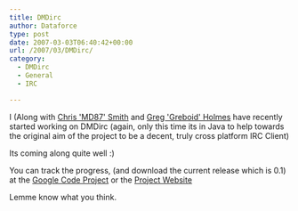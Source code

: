 ```yaml
---
title: DMDirc
author: Dataforce
type: post
date: 2007-03-03T06:40:42+00:00
url: /2007/03/DMDirc/
category:
  - DMDirc
  - General
  - IRC

---
```

I (Along with [Chris 'MD87' Smith](http://www.md87.co.uk) and [Greg 'Greboid' Holmes](http://www.greboid.com) have recently started working on DMDirc (again, only this time its in Java to help towards the original aim of the project to be a decent, truly cross platform IRC Client)

Its coming along quite well :)

You can track the progress, (and download the current release which is 0.1) at the [Google Code Project](http://code.google.com/p/dmdirc) or the [Project Website](http://www.dmdirc.com/)

Lemme know what you think.

<!--more-->
